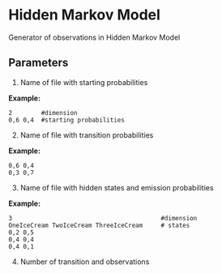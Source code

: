# Hidden Markov Model 
Generator of observations in Hidden Markov Model

## Parameters

1. Name of file with starting probabilities
    
**Example:**
```
2        #dimension
0,6 0,4  #starting probabilities
```

2. Name of file with transition probabilities

**Example:**
```
0,6 0,4
0,3 0,7
```

3. Name of file with hidden states and emission probabilities

**Example:**
```
3                                         #dimension
OneIceCream TwoIceCream ThreeIceCream     # states
0,2 0,5
0,4 0,4
0,4 0,1
```

4. Number of transition and observations
